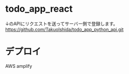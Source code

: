 # todo_app_react
↓のAPIにリクエストを送ってサーバー側で登録します。
https://github.com/TakuoIshida/todo_app_python_api.git

# デプロイ
AWS amplify
